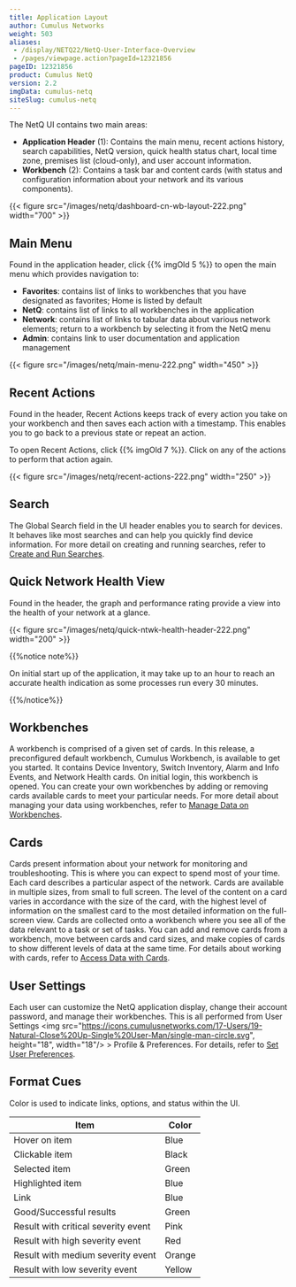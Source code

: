 ```yaml
---
title: Application Layout
author: Cumulus Networks
weight: 503
aliases:
 - /display/NETQ22/NetQ-User-Interface-Overview
 - /pages/viewpage.action?pageId=12321856
pageID: 12321856
product: Cumulus NetQ
version: 2.2
imgData: cumulus-netq
siteSlug: cumulus-netq
---
```

The NetQ UI contains two main areas:

  - **Application Header** (1): Contains the main menu, recent actions
    history, search capabilities, NetQ version, quick health status
    chart, local time zone, premises list (cloud-only), and user account
    information.
  - **Workbench** (2): Contains a task bar and content cards (with
    status and configuration information about your network and its
    various components).

{{< figure src="/images/netq/dashboard-cn-wb-layout-222.png" width="700" >}}

## Main Menu

Found in the application header, click {{% imgOld 5 %}} to open the main menu which provides navigation to:

  - **Favorites**: contains list of links to workbenches that you have
    designated as favorites; Home is listed by default
  - **NetQ**: contains list of links to all workbenches in the
    application
  - **Network**: contains list of links to tabular data about various
    network elements; return to a workbench by selecting it from the
    NetQ menu
  - **Admin**: contains link to user documentation and application
    management

{{< figure src="/images/netq/main-menu-222.png" width="450" >}}

## Recent Actions

Found in the header, Recent Actions keeps track of every action you take on your workbench and then saves each action with a timestamp. This enables you to go back to a previous state or repeat an action.

To open Recent Actions, click {{% imgOld 7 %}}. Click on any of the actions to perform that action again.

{{< figure src="/images/netq/recent-actions-222.png" width="250" >}}

## Search

The Global Search field in the UI header enables you to search for
devices. It behaves like most searches and can help you quickly find device information. For more detail on creating and running searches, refer to [Create and Run Searches](../Cumulus-NetQ-UI-User-Guide/NetQ-User-Interface-Overview/Create-and-Run-Searches).

## Quick Network Health View

Found in the header, the graph and performance rating provide a view
into the health of your network at a glance.

{{< figure src="/images/netq/quick-ntwk-health-header-222.png" width="200" >}}

{{%notice note%}}

On initial start up of the application, it may take up to an hour to
reach an accurate health indication as some processes run every 30
minutes.

{{%/notice%}}

## Workbenches

A workbench is comprised of a given set of cards. In this release, a
preconfigured default workbench, Cumulus Workbench, is available to get
you started. It contains Device Inventory, Switch Inventory, Alarm and
Info Events, and Network Health cards. On initial login, this workbench
is opened. You can create your own workbenches by adding or removing cards available cards to meet your particular needs. For more detail about managing your data using workbenches, refer to [Manage Data on Workbenches](../Cumulus-NetQ-UI-User-Guide/NetQ-User-Interface-Overview/Manage-Data-on-Workbenches).

## Cards

Cards present information about your network for monitoring and
troubleshooting. This is where you can expect to spend most of your
time. Each card describes a particular aspect of the network. Cards are
available in multiple sizes, from small to full screen. The level of the
content on a card varies in accordance with the size of the card, with
the highest level of information on the smallest card to the most
detailed information on the full-screen view. Cards are collected onto a
workbench where you see all of the data relevant to a task or set of
tasks. You can add and remove cards from a workbench, move between cards
and card sizes, and make copies of cards to show different levels of
data at the same time. For details about working with cards, refer to [Access Data with Cards](../Cumulus-NetQ-UI-User-Guide/NetQ-User-Interface-Overview/Access-Data-with-Cards).

## User Settings

Each user can customize the NetQ application display, change their account password, and manage their workbenches. This is all performed from User Settings <img src="https://icons.cumulusnetworks.com/17-Users/19-Natural-Close%20Up-Single%20User-Man/single-man-circle.svg", height="18", width="18"/> > Profile & Preferences. For details, refer to [Set User Preferences](../Cumulus-NetQ-UI-User-Guide/NetQ-User-Interface-Overview/Set-User-Preferences).

## Format Cues

Color is used to indicate links, options, and status within the UI.

| Item                                | Color  |
| ----------------------------------- | ------ |
| Hover on item                       | Blue   |
| Clickable item                      | Black  |
| Selected item                       | Green  |
| Highlighted item                    | Blue   |
| Link                                | Blue   |
| Good/Successful results             | Green  |
| Result with critical severity event | Pink   |
| Result with high severity event     | Red    |
| Result with medium severity event   | Orange |
| Result with low severity event      | Yellow |
